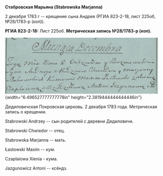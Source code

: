 **Стабровская Марьяна (Stabrowska Marjanna)**

2 декабря 1783 г -- крещение сына Андрея (РГИА 823-2-18, лист 225об,
№28/1783-р (коп)).

**РГИА 823-2-18:** Лист 225об. **Метрическая запись №28/1783-р (коп).**

![](./media/c51f2924801fa88305f771ca5dc30074395a2056.png){width="6.496527777777778in"
height="2.3819444444444446in"}

Дедиловичская Покровская церковь. 2 декабря 1783 года. Метрическая
запись о крещении.

Stabrowski Andrzey -- сын родителей с деревни Дедиловичи.

Stabrowski Chwiedor -- отец.

Stabrowska Marjanna -- мать.

Łastowski Maxim -- кум.

Czaplaiowa Xienia - кума.

Jazgunowicz Antoni -- ксёндз.
